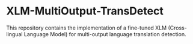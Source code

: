 # XLM-MultiOutput-TransDetect
This repository contains the implementation of a fine-tuned XLM (Cross-lingual Language Model) for multi-output language translation detection.
